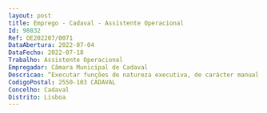 ```yaml
--- 
layout: post
title: Emprego - Cadaval - Assistente Operacional
Id: 98832
Ref: OE202207/0071
DataAbertura: 2022-07-04
DataFecho: 2022-07-18
Trabalho: Assistente Operacional
Empregador: Câmara Municipal de Cadaval
Descricao: “Executar funções de natureza executiva, de carácter manual ou mecânico, enquadradas em diretivas gerais bem definidas e com graus de complexidade variáveis, no âmbito da educação, para exercer as tarefas de atendimento e encaminhamento dos utilizadores das escolas e controlar as entradas e saídas da escola. Providenciar a limpeza, arrumação, conservação e boa utilização das instalações, bem como do material e equipamento didático e informático. Exercer atividades de apoio ao refeitório refeições de modo a permitir o seu normal funcionamento”.
CodigoPostal: 2550-103 CADAVAL
Concelho: Cadaval
Distrito: Lisboa
--- 
```

